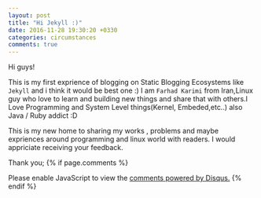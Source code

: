 ```yaml
---
layout: post
title: "Hi Jekyll :)"
date: 2016-11-28 19:30:20 +0330
categories: circumstances
comments: true
---
```

Hi guys!

This is my first exprience of blogging on Static Blogging Ecosystems like `Jekyll` and i think it would be best one :)
I am `Farhad Karimi` from Iran,Linux guy who love to learn and building new things and share that with others.I Love Programming 
and System Level things(Kernel, Embeded,etc..) also Java / Ruby addict :D

This is my new home to sharing my works , problems and maybe expriences around programming and linux world with readers.
I would appriciate receiving your feedback.

Thank you;
{% if page.comments %}
<div id="disqus_thread"></div>
<script>

/**
*  RECOMMENDED CONFIGURATION VARIABLES: EDIT AND UNCOMMENT THE SECTION BELOW TO INSERT DYNAMIC VALUES FROM YOUR PLATFORM OR CMS.
*  LEARN WHY DEFINING THESE VARIABLES IS IMPORTANT: https://disqus.com/admin/universalcode/#configuration-variables*/
/*
var disqus_config = function () {
this.page.url = PAGE_URL;  // Replace PAGE_URL with your page's canonical URL variable
this.page.identifier = PAGE_IDENTIFIER; // Replace PAGE_IDENTIFIER with your page's unique identifier variable
};
*/
(function() { // DON'T EDIT BELOW THIS LINE
var d = document, s = d.createElement('script');
s.src = '//lin0x-ir.disqus.com/embed.js';
s.setAttribute('data-timestamp', +new Date());
(d.head || d.body).appendChild(s);
})();
</script>
<noscript>Please enable JavaScript to view the <a href="https://disqus.com/?ref_noscript">comments powered by Disqus.</a></noscript>
{% endif %}